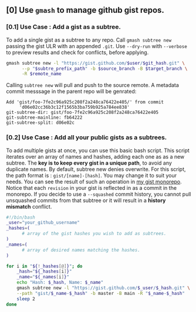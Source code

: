 ## [0] Use `gmash` to manage github gist repos.

### [0.1] Use Case : Add a gist as a subtree.

To add a single gist as a subtree to any repo. Call `gmash subtree new` passing the gist ULR with an appended `.git`.
Use `--dry-run` with `--verbose` to preview results and check for conflicts, before applying.
``` bash
gmash subtree new -l "https://gist.github.com/$user/$git_hash.git" \
      --p "$subtre_prefix_path" -b $source_branch -B $target_branch \
      -R $remote_name
```

Calling `subtree new` will pull and push to the source remote.
A metadata commit messsage in the parent repo will be genrated:
```
Add 'gist/foo-7fe2c96a925c208f2a248ca76422e405/' from commit
     'd06e02cc36b3c12f1565b3ba759b925a784ee838'
git-subtree-dir: gist/foo-7fe2c96a925c208f2a248ca76422e405
git-subtree-mainline: fb64222
git-subtree-split: d06e02c
```



### [0.2] Use Case : Add all your public gists as a subtrees.
To add multiple gists at once, you can use this basic bash script. This script iterates over an array of names and hashes, adding each one as
as a new subtree. The **key is to keep every gist in a unique path**, to
avoid any duplicate names. By default, subtree new denies overwrite. For this script, the path format is : `gist/[name]-[hash]`. You may change it to suit your needs. You can see the result of such an operation in [my gist monorepo](https://github.com/ayzg/gists). Notice that each `revision` in your gist is reflected in as a commit in the monorepo. If you decide to use a `--squashed` commit history, you cannot pull unsquashed commits from that subtree or it will result in a **history mismatch** conflict.

``` bash
#!/bin/bash
_user="your_github_username"
_hashes=(
      # array of the gist hashes you wish to add as subtrees.
)
_names=(
      # array of desired names matching the hashes.
)

for i in "${!_hashes[@]}"; do
    _hash="${_hashes[i]}"
    _name="${_names[i]}"
    echo "Hash: $_hash, Name: $_name"
    gmash subtree new -l "https://gist.github.com/$_user/$_hash.git" \
    --path "gist/$_name-$_hash" -b master -B main -R "$_name-$_hash"
    sleep 2
done
```
